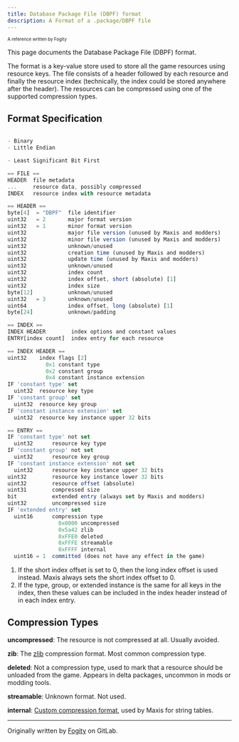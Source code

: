 ```yaml
---
title: Database Package File (DBPF) format
description: A Format of a .package/DBPF file
---
```


<sup><sub>A reference written by Fogity</sub></sup>

This page documents the Database Package File (DBPF) format.

The format is a key-value store used to store all the game resources using resource keys. The file consists of a header followed by each resource and finally the resource index (technically, the index could be stored anywhere after the header). The resources can be compressed using one of the supported compression types.

## Format Specification

```js

- Binary
- Little Endian

- Least Significant Bit First

== FILE ==
HEADER  file metadata
...     resource data, possibly compressed
INDEX   resource index with resource metadata

== HEADER ==
byte[4]  = "DBPF"  file identifier
uint32   = 2       major format version
uint32   = 1       minor format version
uint32             major file version (unused by Maxis and modders)
uint32             minor file version (unused by Maxis and modders)
uint32             unknown/unused
uint32             creation time (unused by Maxis and modders)
uint32             update time (unused by Maxis and modders)
uint32             unknown/unused
uint32             index count
uint32             index offset, short (absolute) [1]
uint32             index size
byte[12]           unknown/unused
uint32   = 3       unknown/unused
uint64             index offset, long (absolute) [1]
byte[24]           unknown/padding

== INDEX ==
INDEX HEADER        index options and constant values
ENTRY[index count]  index entry for each resource

== INDEX HEADER ==
uint32    index flags [2]
            0x1 constant type
            0x2 constant group
            0x4 constant instance extension
IF 'constant type' set
  uint32  resource key type
IF 'constant group' set
  uint32  resource key group
IF 'constant instance extension' set
  uint32  resource key instance upper 32 bits

== ENTRY ==
IF 'constant type' not set
  uint32      resource key type
IF 'constant group' not set
  uint32      resource key group
IF 'constant instance extension' not set
  uint32      resource key instance upper 32 bits
uint32        resource key instance lower 32 bits
uint32        resource offset (absolute)
uint31        compressed size
bit           extended entry (always set by Maxis and modders)
uint32        uncompressed size
IF 'extended entry' set
  uint16      compression type
                0x0000 uncompressed
                0x5a42 zlib
                0xFFE0 deleted
                0xFFFE streamable
                0xFFFF internal
  uint16 = 1  committed (does not have any effect in the game)
```

1. If the short index offset is set to 0, then the long index offset is used instead. Maxis always sets the short index offset to 0.
2. If the type, group, or extended instance is the same for all keys in the index, then these values can be included in the index header instead of in each index entry.

## Compression Types

**uncompressed**: The resource is not compressed at all. Usually avoided.

**zib**: The [zlib](https://www.zlib.net/) compression format. Most common compression type.

**deleted**: Not a compression type, used to mark that a resource should be unloaded from the game. Appears in delta packages, uncommon in mods or modding tools.

**streamable**: Unknown format. Not used.

**internal**: [Custom compression format](../internal-compression-dbpf/), used by Maxis for string tables.

---

Originally written by [Fogity](https://www.patreon.com/c/fogity/) on GitLab.